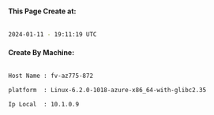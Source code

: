 
   
#### This Page Create at:

```bash

2024-01-11 - 19:11:19 UTC

```

#### Create By Machine:

```bash

Host Name : fv-az775-872

platform  : Linux-6.2.0-1018-azure-x86_64-with-glibc2.35

Ip Local  : 10.1.0.9

```

